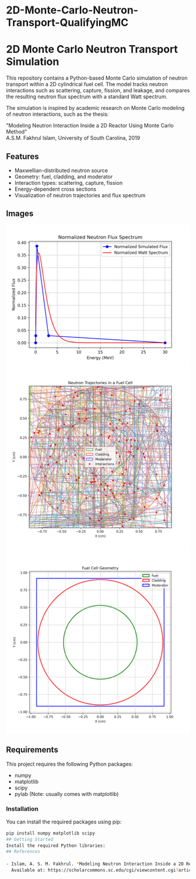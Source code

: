 # 2D-Monte-Carlo-Neutron-Transport-QualifyingMC
# 2D Monte Carlo Neutron Transport Simulation

This repository contains a Python-based Monte Carlo simulation of neutron transport within a 2D cylindrical fuel cell. The model tracks neutron interactions such as scattering, capture, fission, and leakage, and compares the resulting neutron flux spectrum with a standard Watt spectrum.

The simulation is inspired by academic research on Monte Carlo modeling of neutron interactions, such as the thesis:

"Modeling Neutron Interaction Inside a 2D Reactor Using Monte Carlo Method"  
A.S.M. Fakhrul Islam, University of South Carolina, 2019

## Features
- Maxwellian-distributed neutron source
- Geometry: fuel, cladding, and moderator
- Interaction types: scattering, capture, fission
- Energy-dependent cross sections
- Visualization of neutron trajectories and flux spectrum
## Images
![flux_spectrum.png](flux_spectrum.png)
![neutron_paths.png](neutron_paths.png)
![geometry.png](geometry.png)

## Requirements

This project requires the following Python packages:

- numpy
- matplotlib
- scipy
- pylab (Note: usually comes with matplotlib)

### Installation

You can install the required packages using pip:

```bash
pip install numpy matplotlib scipy
## Getting Started
Install the required Python libraries:
## References

- Islam, A. S. M. Fakhrul. *Modeling Neutron Interaction Inside a 2D Reactor Using Monte Carlo Method*. Master’s thesis, University of South Carolina, 2019.  
  Available at: https://scholarcommons.sc.edu/cgi/viewcontent.cgi?article=6511&context=etd

